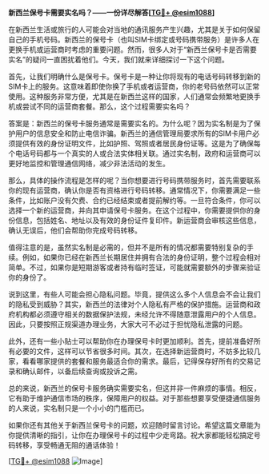 **新西兰保号卡需要实名吗？——一份详尽解答[[TG💪+ @esim1088](https://t.me/s/esim1088)]**

在新西兰生活或旅行的人可能会对当地的通讯服务产生兴趣，尤其是关于如何保留自己的手机号码。新西兰的保号卡（也叫SIM卡绑定或号码携带服务）是许多人在更换手机或运营商时考虑的重要问题。然而，很多人对于“新西兰保号卡是否需要实名”的疑问一直困扰着他们。今天，我们就来详细探讨一下这个问题。

首先，让我们明确什么是保号卡。保号卡是一种让你将现有的电话号码转移到新的SIM卡上的服务。这意味着即使你换了手机或者运营商，你的老号码依然可以正常使用。这种服务非常方便，尤其是在新西兰这样的国家，人们通常会频繁地更换手机或尝试不同的运营商套餐。那么，这个过程需要实名吗？

答案是：新西兰的保号卡服务通常是需要实名的。为什么呢？因为实名制是为了保护用户的信息安全和防止电信诈骗。新西兰的通信管理局要求所有的SIM卡用户必须提供有效的身份证明文件，比如护照、驾照或者居民身份证等。这是为了确保每个电话号码都与一个真实的人或合法实体相关联。通过实名制，政府和运营商可以更好地监控和管理通信网络，减少非法活动的发生。

那么，具体的操作流程是怎样的呢？当你想要进行号码携带服务时，首先需要联系你的现有运营商，确认你是否有资格进行号码转移。通常情况下，你需要满足一些条件，比如账户没有欠费、合约已经结束或者提前解约等。一旦符合条件，你可以选择一个新的运营商，并向其申请保号卡服务。在这个过程中，你需要提供你的身份信息，包括姓名、地址以及有效的身份证件复印件。新运营商会审核这些信息，确认无误后，他们会帮助你完成号码转移。

值得注意的是，虽然实名制是必需的，但并不是所有的情况都需要特别复杂的手续。例如，如果你已经在新西兰长期居住并拥有合法的身份证明，整个过程会相对简单。不过，如果你是短期游客或者持有临时签证，可能就需要额外的步骤来验证你的身份了。

说到这里，有些人可能会担心隐私问题。毕竟，提供这么多个人信息会不会让我们的隐私受到威胁？其实，新西兰的法律对个人隐私有严格的保护措施。运营商和政府机构都必须遵守相关的数据保护法规，未经允许不得随意泄露用户的个人信息。因此，只要按照正规渠道办理业务，大家大可不必过于担忧隐私泄露的问题。

此外，还有一些小贴士可以帮助你在办理保号卡时更加顺利。首先，提前准备好所有必要的文件，这样可以节省很多时间。其次，在选择新运营商时，不妨多比较几家，看看哪家提供的套餐和服务最适合你的需求。最后，记得保存好所有的交易记录和确认邮件，以备后续查询或投诉之需。

总的来说，新西兰的保号卡服务确实需要实名，但这并非一件麻烦的事情。相反，它有助于维护通信市场的秩序，保障用户的权益。对于那些想要享受便捷通信服务的人来说，实名制只是一个小小的门槛而已。

如果你还有其他关于新西兰保号卡的问题，欢迎随时留言讨论。希望这篇文章能为你提供清晰的指引，让你在办理保号卡的过程中少走弯路。祝大家都能轻松搞定号码转移，享受畅通无阻的通话体验！

[[TG💪+ @esim1088](https://t.me/s/esim1088) ![Image](https://i.postimg.cc/4NQfJmqS/Snipaste-2025-05-13-00-14-12.png)]